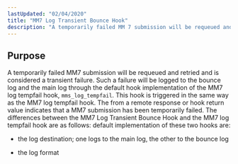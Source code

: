 ```yaml
---
lastUpdated: "02/04/2020"
title: "MM7 Log Transient Bounce Hook"
description: "A temporarily failed MM 7 submission will be requeued and retried and is considered a transient failure Such a failure will be logged to the bounce log and the main log through the default hook implementation of the MM 7 log tempfail hook mms log tempfail This hook is triggered..."
---
```



## <a name="MM7LogTransientBounceHook.purpose"></a> Purpose

A temporarily failed MM7 submission will be requeued and retried and is considered a transient failure. Such a failure will be logged to the bounce log and the main log through the default hook implementation of the MM7 log tempfail hook, `mms_log_tempfail`. This hook is triggered in the same way as the MM7 log tempfail hook. The <StatusCode> from a remote response or hook return value indicates that a MM7 submission has been temporarily failed. The differences between the MM7 Log Transient Bounce Hook and the MM7 log tempfail hook are as follows: default implementation of these two hooks are:

*   the log destination; one logs to the main log, the other to the bounce log

*   the log format